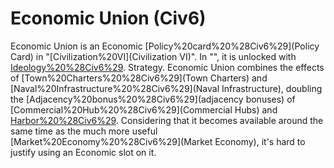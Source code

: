 # Economic Union (Civ6)

Economic Union is an Economic [Policy%20card%20%28Civ6%29](Policy Card) in "[Civilization%20VI](Civilization VI)". In "", it is unlocked with [Ideology%20%28Civ6%29](Ideology).
Strategy.
Economic Union combines the effects of [Town%20Charters%20%28Civ6%29](Town Charters) and [Naval%20Infrastructure%20%28Civ6%29](Naval Infrastructure), doubling the [Adjacency%20bonus%20%28Civ6%29](adjacency bonuses) of [Commercial%20Hub%20%28Civ6%29](Commercial Hubs) and [Harbor%20%28Civ6%29](Harbors). Considering that it becomes available around the same time as the much more useful [Market%20Economy%20%28Civ6%29](Market Economy), it's hard to justify using an Economic slot on it.
